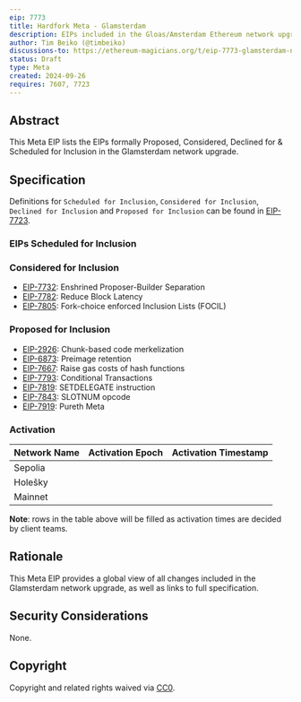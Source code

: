 ```yaml
---
eip: 7773
title: Hardfork Meta - Glamsterdam
description: EIPs included in the Gloas/Amsterdam Ethereum network upgrade.
author: Tim Beiko (@timbeiko)
discussions-to: https://ethereum-magicians.org/t/eip-7773-glamsterdam-network-upgrade-meta-thread/21195
status: Draft
type: Meta
created: 2024-09-26
requires: 7607, 7723
---
```


## Abstract

This Meta EIP lists the EIPs formally Proposed, Considered, Declined for & Scheduled for Inclusion in the Glamsterdam network upgrade.

## Specification

Definitions for `Scheduled for Inclusion`, `Considered for Inclusion`, `Declined for Inclusion` and `Proposed for Inclusion` can be found in [EIP-7723](./eip-7723.md).

### EIPs Scheduled for Inclusion

### Considered for Inclusion

* [EIP-7732](./eip-7732.md): Enshrined Proposer-Builder Separation
* [EIP-7782](./eip-7782.md): Reduce Block Latency
* [EIP-7805](./eip-7805.md): Fork-choice enforced Inclusion Lists (FOCIL)

### Proposed for Inclusion

* [EIP-2926](./eip-2926.md): Chunk-based code merkelization
* [EIP-6873](./eip-6873.md): Preimage retention
* [EIP-7667](./eip-7667.md): Raise gas costs of hash functions
* [EIP-7793](./eip-7793.md): Conditional Transactions
* [EIP-7819](./eip-7819.md): SETDELEGATE instruction
* [EIP-7843](./eip-7843.md): SLOTNUM opcode
* [EIP-7919](./eip-7919.md): Pureth Meta

### Activation

| Network Name     | Activation Epoch | Activation Timestamp |
|------------------|------------------|----------------------|
| Sepolia          |                  |                      |
| Holešky          |                  |                      |
| Mainnet          |                  |                      |

**Note**: rows in the table above will be filled as activation times are decided by client teams.

## Rationale

This Meta EIP provides a global view of all changes included in the Glamsterdam network upgrade, as well as links to full specification.

## Security Considerations

None.

## Copyright

Copyright and related rights waived via [CC0](../LICENSE.md).
